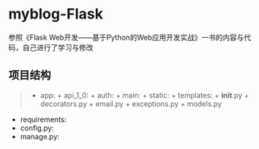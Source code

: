 # myblog-Flask
参照《Flask Web开发——基于Python的Web应用开发实战》一书的内容与代码，自己进行了学习与修改

## 项目结构
> + app:
    + api_1_0:
    + auth:
    + main:
    + static:
    + templates:
    + __init__.py
    + decorators.py
    + email.py
    + exceptions.py
    + models.py
+ requirements:
+ config.py:
+ manage.py:
